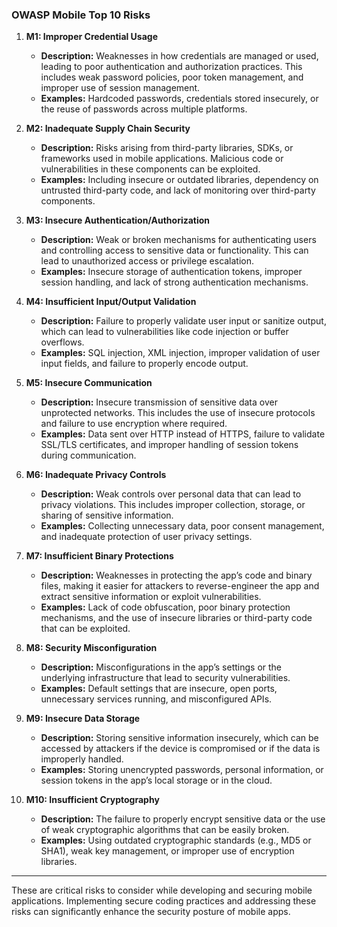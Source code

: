 ### **OWASP Mobile Top 10 Risks**

1. **M1: Improper Credential Usage**
    
    - **Description:** Weaknesses in how credentials are managed or used, leading to poor authentication and authorization practices. This includes weak password policies, poor token management, and improper use of session management.
    - **Examples:** Hardcoded passwords, credentials stored insecurely, or the reuse of passwords across multiple platforms.
2. **M2: Inadequate Supply Chain Security**
    
    - **Description:** Risks arising from third-party libraries, SDKs, or frameworks used in mobile applications. Malicious code or vulnerabilities in these components can be exploited.
    - **Examples:** Including insecure or outdated libraries, dependency on untrusted third-party code, and lack of monitoring over third-party components.
3. **M3: Insecure Authentication/Authorization**
    
    - **Description:** Weak or broken mechanisms for authenticating users and controlling access to sensitive data or functionality. This can lead to unauthorized access or privilege escalation.
    - **Examples:** Insecure storage of authentication tokens, improper session handling, and lack of strong authentication mechanisms.
4. **M4: Insufficient Input/Output Validation**
    
    - **Description:** Failure to properly validate user input or sanitize output, which can lead to vulnerabilities like code injection or buffer overflows.
    - **Examples:** SQL injection, XML injection, improper validation of user input fields, and failure to properly encode output.
5. **M5: Insecure Communication**
    
    - **Description:** Insecure transmission of sensitive data over unprotected networks. This includes the use of insecure protocols and failure to use encryption where required.
    - **Examples:** Data sent over HTTP instead of HTTPS, failure to validate SSL/TLS certificates, and improper handling of session tokens during communication.
6. **M6: Inadequate Privacy Controls**
    
    - **Description:** Weak controls over personal data that can lead to privacy violations. This includes improper collection, storage, or sharing of sensitive information.
    - **Examples:** Collecting unnecessary data, poor consent management, and inadequate protection of user privacy settings.
7. **M7: Insufficient Binary Protections**
    
    - **Description:** Weaknesses in protecting the app’s code and binary files, making it easier for attackers to reverse-engineer the app and extract sensitive information or exploit vulnerabilities.
    - **Examples:** Lack of code obfuscation, poor binary protection mechanisms, and the use of insecure libraries or third-party code that can be exploited.
8. **M8: Security Misconfiguration**
    
    - **Description:** Misconfigurations in the app’s settings or the underlying infrastructure that lead to security vulnerabilities.
    - **Examples:** Default settings that are insecure, open ports, unnecessary services running, and misconfigured APIs.
9. **M9: Insecure Data Storage**
    
    - **Description:** Storing sensitive information insecurely, which can be accessed by attackers if the device is compromised or if the data is improperly handled.
    - **Examples:** Storing unencrypted passwords, personal information, or session tokens in the app’s local storage or in the cloud.
10. **M10: Insufficient Cryptography**
    
    - **Description:** The failure to properly encrypt sensitive data or the use of weak cryptographic algorithms that can be easily broken.
    - **Examples:** Using outdated cryptographic standards (e.g., MD5 or SHA1), weak key management, or improper use of encryption libraries.

---

These are critical risks to consider while developing and securing mobile applications. Implementing secure coding practices and addressing these risks can significantly enhance the security posture of mobile apps.